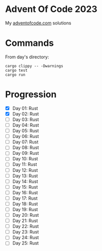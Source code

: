 # Advent Of Code 2023

My [adventofcode.com](https://adventofcode.com/2023) solutions

# Commands
From day's directory:
```shell
cargo clippy -- -Dwarnings
cargo test
cargo run
```

# Progression
- [x] Day 01: Rust
- [x] Day 02: Rust
- [ ] Day 03: Rust
- [ ] Day 04: Rust
- [ ] Day 05: Rust
- [ ] Day 06: Rust
- [ ] Day 07: Rust
- [ ] Day 08: Rust
- [ ] Day 09: Rust
- [ ] Day 10: Rust
- [ ] Day 11: Rust
- [ ] Day 12: Rust
- [ ] Day 13: Rust
- [ ] Day 14: Rust
- [ ] Day 15: Rust
- [ ] Day 16: Rust
- [ ] Day 17: Rust
- [ ] Day 18: Rust
- [ ] Day 19: Rust
- [ ] Day 20: Rust
- [ ] Day 21: Rust
- [ ] Day 22: Rust
- [ ] Day 23: Rust
- [ ] Day 24: Rust
- [ ] Day 25: Rust
